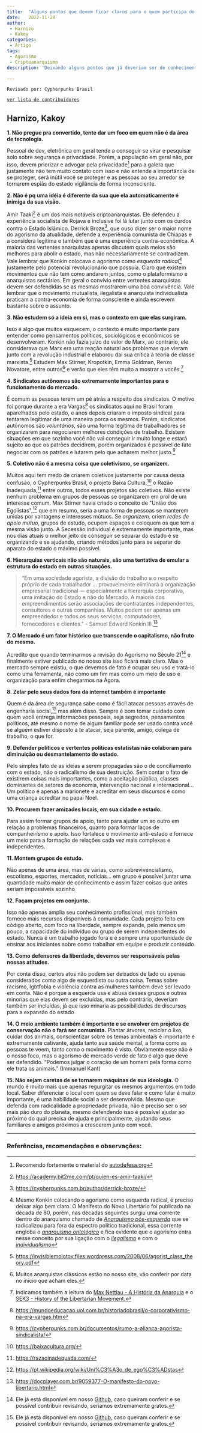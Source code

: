 ```yaml
---
title:  "Alguns pontos que devem ficar claros para o quem participa do movimento"
date:   2022-11-28
author:
 - Harnizo
 - Kakoy
categories:
 - Artigo
tags:
 - Agorismo
 - Criptoanarquismo
description: 'Deixando alguns pontos que já deveriam ser de conhecimento de quem já está no movimento a um certo tempo.'

---
```

```
Revisado por: Cypherpunks Brasil
```
[```ver lista de contribuidores```](/about/#contribuidores)

## Harnizo, Kakoy

**1. Não pregue pra convertido, tente dar um foco em quem não é da área de tecnologia.**

Pessoal de dev, eletrônica em geral tende a conseguir se virar e pesquisar solo sobre segurança e privacidade. Porém, a população em geral não, por isso, devem priorizar e advogar pela privacidade[^1] para a galera que justamente não tem muito contato com isso e não entende a importância de se proteger, será inútil você se proteger e as pessoas ao seu arredor se tornarem espiãs do estado vigilância de forma inconsciente.


**2. Não é pq uma idéia é diferente da sua que ela automaticamente é inimiga da sua visão.**

Amir Taaki[^2] é um dos mais notáveis criptoanarquistas. Ele defendeu a experiência socialista de Rojava e inclusive foi lá lutar junto com os curdos contra o Estado Islâmico. Derrick Broze[^3], que ouso dizer ser o maior nome do agorismo da atualidade, defende a experiência comunista de Chiapas e a considera legítima e também que é uma experiência contra-econômica. A maioria das vertentes anarquistas apenas discutem quais meios são melhores para abolir o estado, mas não necessariamente se contradizem. Vale lembrar que Konkin colocava o agorismo como *esquerda radical[^4]* justamente pelo potencial revolucionário que possuía. Claro que existem movimentos que não tem como andarem juntos, como o plataformismo e anarquistas sectários. Em geral o convívio entre vertentes anarquistas devem ser defendidas se as mesmas mostrarem uma boa convivência. Vale lembrar que o movimento mutualista, ilegalista e anarquista individualista praticam a contra-economia de forma consciente e ainda escrevem bastante sobre o assunto.

**3. Não estudem só a ideia em si, mas o contexto em que elas surgiram.**

Isso é algo que muitos esquecem, o contexto é muito importante para entender como pensamentos políticos, sociológicos e econômicos se desenvolveram. Konkin não fazia juízo de valor de Marx, ao contrário, ele considerava que Marx era uma reação natural aos problemas que vieram junto com a revolução industrial e elaborou daí sua crítica à teoria de classe marxista.[^5] Estudem Max Stirner, Kropotkin, Emma Goldman, Renzo Novatore, entre outros[^6] e verão que eles têm muito a mostrar a vocês.[^7]

**4. Sindicatos autônomos são extremamente importantes para o funcionamento do mercado.**

É comum as pessoas terem um pé atrás a respeito dos sindicatos. O motivo foi porque durante a era Vargas[^8] os sindicatos aqui no Brasil foram aparelhados pelo estado, e anos depois criaram o imposto sindical para tentarem legitimar de uma maneira porca os mesmos. Porém, sindicatos autônomos são *voluntários,* são uma forma legítima de trabalhadores se organizarem para negociarem melhores condições de trabalho. Existem situações em que sozinho você não vai conseguir ir muito longe e estará sujeito ao que os patrões decidirem, porém organizados é possível de fato negociar com os patrões e lutarem pelo que acharem melhor justo.[^9]

**5. Coletivo não é a mesma coisa que coletivismo, se organizem.**

Muitos aqui tem medo de criarem coletivos justamente por causa dessa confusão, o Cypherpunks Brasil, o projeto Baixa Cultura,[^10] o Razão Inadequada,[^11] entre outros, todos esses projetos são coletivos. Não existe nenhum problema em grupos de pessoas se organizarem em prol de um interesse comum. Max Stirner havia criado o conceito de "União dos Egoiístas",[^12] que em resumo,  seria a uma forma de pessoas se manterem unidas por vantagens e interesses mútuos. Se *organizem,* criem *redes de apoio mútuo,* grupos de estudo, ocupem espaços e coloquem os que tem a mesma visão junto. A Secessão individual é extremamente importante, mas nos dias atuais o melhor jeito de conseguir se separar do estado é se organizando e se ajudando, criando métodos junto para se separar do aparato do estado o máximo possível.

**6. Hierarquias verticais não são naturais, são uma tentativa de emular a estrutura do estado em outras situações.**

>“Em uma sociedade agorista, a divisão do trabalho e o respeito próprio de cada trabalhador … provavelmente eliminará a organização empresarial tradicional — especialmente a hierarquia corporativa, uma imitação do Estado e não do Mercado. A maioria dos empreendimentos serão associações de contratantes independentes, consultores e outras companhias. Muitos podem ser apenas um empreendedor e todos os seus serviços, computadores, fornecedores e clientes." - Samuel Edward Konkin III.[^13]

**7. O Mercado é um fator histórico que transcende o capitalismo, não fruto do mesmo.**

Acredito que quando terminarmos a revisão do Agorismo no Século 21[^14] e finalmente estiver publicado no nosso site isso ficará mais claro. Mas o mercado sempre existiu, o que devemos de fato é ocupar seu uso e tratá-lo como uma ferramenta, não como um fim mas como um meio de uso e organização para enfim chegarmos na Ágora.

**8. Zelar pelo seus dados fora da internet também é importante**

Quem é da área de segurança sabe como é fácil atacar pessoas através de engenharia social,[^14] mas além disso. Sempre é bom tomar cuidado com quem você entrega informações pessoais, seja segredos, pensamentos políticos, até mesmo o nome de algum familiar pode ser usado contra você se alguém estiver disposto a te atacar, seja parente, amigo, colega de trabalho, o que for.

**9. Defender políticos e vertentes políticas estatistas não colaboram para diminuição ou desmantelamento do estado.**

Pelo simples fato de as ideias  a serem propagadas são o de conciliamento com o estado, não o radicalismo de sua destruição. Sem contar o fato de existirem coisas mais importantes, como a aceitação pública, classes dominantes de setores da economia, intervenção nacional e internacional... Um político é apenas a marionete e acreditar em seus discursos é como uma criança acreditar no papai Noel.

**10. Procurem fazer amizades locais, em sua cidade e estado.**

Para assim formar grupos de apoio, tanto para ajudar um ao outro em relação a problemas financeiros, quanto para formar laços de companheirismo e apoio. Isso fortalece o movimento anti-estado e fornece um meio para a formação de relações cada vez mais complexas e independentes.

**11. Montem grupos de estudo.**

Não apenas de uma área, mas de várias, como sobrevivencialismo, escotismo, esportes, mercados, notícias... em grupo é possível juntar uma quantidade muito maior de conhecimento e assim fazer coisas que antes seriam impossíveis sozinho

**12. Façam projetos em conjunto.**

Isso não apenas amplia seu conhecimento profissional, mas também fornece mais recursos disponíveis à comunidade. Cada projeto feito em código aberto, com foco na liberdade, sempre expande, pelo menos um pouco, a capacidade do indivíduo ou grupo de serem independentes do estado. Nunca é um trabalho jogado fora e é sempre uma oportunidade de ensinar aos iniciantes sobre como trabalhar em equipe e produzir conteúdo

**13. Como defensores da liberdade, devemos ser responsáveis pelas nossas atitudes.**

Por conta disso, certos atos não podem ser deixados de lado ou apenas considerados como algo de esquerdista ou outra coisa. Temas sobre racismo, lgbtfobia e violência contra as mulheres também deve ser levado em conta. Não é porque a esquerda usa e abusa desses grupos e outras minorias que elas devem ser excluídas, mas pelo contrário, deveriam também ser incluídas, já que isso minaria as possibilidades de discursos para a expansão do estado

**14. O meio ambiente também é importante e se envolver em projetos de conservação não o fará ser comunista.**
Plantar árvores, reciclar o lixo, cuidar dos animais, conscientizar sobre os temas ambientais é importante e extremamente cativante, ajuda tanto sua saúde mental, a forma como as pessoas te veem, tanto como o movimento é visto. Obviamente esse não é o nosso foco, mas o agorismo de mercado verde de fato é algo que deve ser defendido.
“Podemos julgar o coração de um homem pela forma como ele trata os animais.” (Immanuel Kant)


**15. Não sejam caretas de se tornarem máquinas de sua ideologia.**
O mundo é muito mais que apenas regurgitar os mesmos argumentos em todo local. Saber diferenciar o local com quem se deve falar e como falar é muito importante, é uma habilidade social a ser desenvolvida. Mesmo que defenda com radicalidade a propriedade privada, não é preciso ser o ser mais pão duro do planeta, mesmo defendendo isso é possível ajudar ao próximo do qual precisa de ajuda e principalmente, ajudando seus familiares e amigos próximos a crescerem junto com você.

---

### Referências, recomendações e observações:

[^1]: Recomendo fortemente o material do [autodefesa.org](https://autodefesa.org/)
[^2]: https://academy.bit2me.com/pt/quien-es-amir-taaki/
[^3]: https://cypherpunks.com.br/author/derrick-broze/
[^4]: Mesmo Konkin colocando o agorismo como esquerda radical, é preciso deixar algo bem claro. O Manifesto do Novo Libertário foi publicado na década de 80, porém, nas décadas seguintes surgiu uma corrente dentro do anarquismo chamado de *[Anarquismo pós-esquerda](https://pt.wikipedia.org/wiki/Anarquismo_p%C3%B3s-esquerdismo)* que se radicalizou para fora da espectro político tradicional, essa corrente engloba o *[anarquismo ontológico](https://baixacultura.org/2009/11/23/hakim-bey-taz-anarquismo-ontologico-e-outros-nomes-estranhos/)* e fica evidente que o agorismo entra nesse conceito por sua ligação com o *[ilegalismo](https://cypherpunks.com.br/documentos/empreendedores-e-o-lumpemproletariado-comparando-agorismo-e-ilegalismo/)* e com o *[individualismo](http://www.spaz.org/~dan/individualist-anarchist/resources.html)*
[^5]: https://invisiblemolotov.files.wordpress.com/2008/06/agorist_class_theory.pdf
[^6]: Muitos anarquistas clássicos estão no nosso site, vão conferir por data no início que acham eles.
[^7]: Indicamos também a leitura do [Max Nettlau - A História da Anarquia](https://we.riseup.net/assets/177483/Max%20Nettlau%20Hist%C3%B3ria%20da%20anarquia%2C%20das%20origens%20ao%20anarco-comunismo.%20Frank%20Mintz%20%28org.%20e%20intro%29.%20Pl%C3%ADnio%20Augusto%20Co%C3%AAlho%20%28trad.%29.pdf) e o [SEK3 - History of the Libertarian Movement.](https://www.sek3.net/history-of-the-libertarian-movement.html)
[^8]: https://mundoeducacao.uol.com.br/historiadobrasil/o-corporativismo-na-era-vargas.htm
[^9]: https://cypherpunks.com.br/documentos/rumo-a-alianca-agorista-sindicalista/
[^10]: https://baixacultura.org/
[^11]: https://razaoinadequada.com/
[^12]: https://pt.wikipedia.org/wiki/Uni%C3%A3o_de_ego%C3%ADstas
[^13]: https://docplayer.com.br/9059377-O-manifesto-do-novo-libertario.html
[^14]: Ele já está disponível em nosso [Github,](https://github.com/cypherpunksbr/documentos/blob/main/para%20revisar/agorismo-no-seculo-21.md) caso queiram conferir e se possível contribuir revisando, seriamos extremamente gratos.
[^15]: https://www.kaspersky.com.br/resource-center/definitions/what-is-social-engineering
